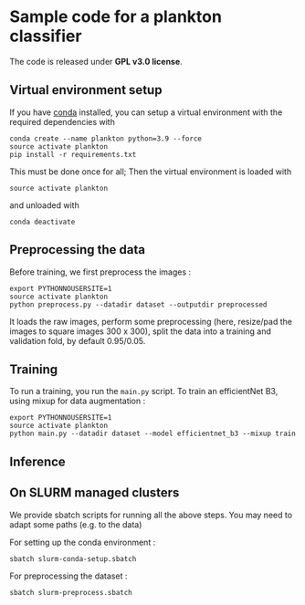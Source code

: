 # Sample code for a plankton classifier

The code is released under **GPL v3.0 license**.

## Virtual environment setup

If you have [conda](https://anaconda.org/) installed, you can setup a virtual environment with the required dependencies with 

```
conda create --name plankton python=3.9 --force
source activate plankton
pip install -r requirements.txt 
```

This must be done once for all; Then the virtual environment is loaded with 

```
source activate plankton
```

and unloaded with 

```
conda deactivate 
```


## Preprocessing the data

Before training, we first preprocess the images :

```
export PYTHONNOUSERSITE=1
source activate plankton
python preprocess.py --datadir dataset --outputdir preprocessed
```

It loads the raw images, perform some preprocessing (here, resize/pad the images to square images 300 x 300), split the
data into a training and validation fold, by default 0.95/0.05.


## Training

To run a training, you run the `main.py` script. To train an efficientNet B3, using mixup for data augmentation :

```
export PYTHONNOUSERSITE=1
source activate plankton
python main.py --datadir dataset --model efficientnet_b3 --mixup train
```

## Inference


## On SLURM managed clusters

We provide sbatch scripts for running all the above steps. You may need to adapt some paths (e.g. to the data)

For setting up the conda environment :

```
sbatch slurm-conda-setup.sbatch
```

For preprocessing the dataset :

```
sbatch slurm-preprocess.sbatch
```
